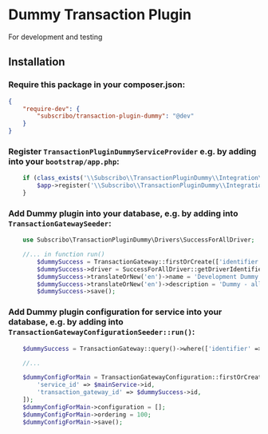 # Dummy Transaction Plugin

For development and testing

## Installation

### Require this package in your composer.json:

```json
{
    "require-dev": {
        "subscribo/transaction-plugin-dummy": "@dev"
    }
}
```

### Register `TransactionPluginDummyServiceProvider` e.g. by adding into your `bootstrap/app.php`:

```php
    if (class_exists('\\Subscribo\\TransactionPluginDummy\\Integration\\Laravel\\TransactionPluginDummyServiceProvider')) {
        $app->register('\\Subscribo\\TransactionPluginDummy\\Integration\\Laravel\\TransactionPluginDummyServiceProvider');
    }

```

### Add Dummy plugin into your database, e.g. by adding into `TransactionGatewaySeeder`:

```php
    use Subscribo\TransactionPluginDummy\Drivers\SuccessForAllDriver;

    //... in function run()
        $dummySuccess = TransactionGateway::firstOrCreate(['identifier' => 'DUMMY-SUCCESS_FOR_ALL']);
        $dummySuccess->driver = SuccessForAllDriver::getDriverIdentifier();
        $dummySuccess->translateOrNew('en')->name = 'Development Dummy';
        $dummySuccess->translateOrNew('en')->description = 'Dummy - all transaction passed';
        $dummySuccess->save();
```

### Add Dummy plugin configuration for service into your database, e.g. by adding into `TransactionGatewayConfigurationSeeder::run()`:

```php
    $dummySuccess = TransactionGateway::query()->where(['identifier' => 'DUMMY-SUCCESS_FOR_ALL'])->first();

    //...

    $dummyConfigForMain = TransactionGatewayConfiguration::firstOrCreate([
        'service_id' => $mainService->id,
        'transaction_gateway_id' => $dummySuccess->id,
    ]);
    $dummyConfigForMain->configuration = [];
    $dummyConfigForMain->ordering = 100;
    $dummyConfigForMain->save();

```
